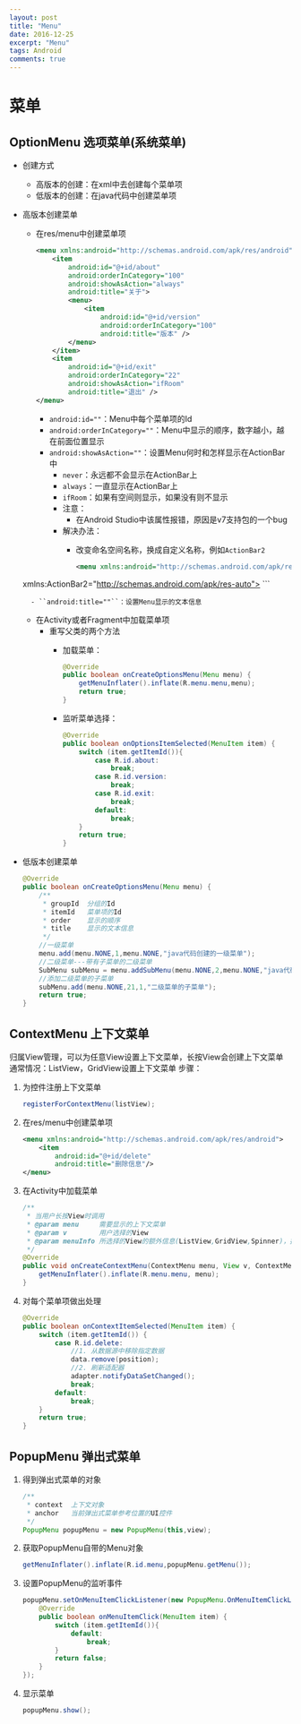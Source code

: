 ```yaml
---
layout: post
title: "Menu"
date: 2016-12-25
excerpt: "Menu"
tags: Android
comments: true
---
```


# 菜单
## OptionMenu 选项菜单(系统菜单)
- 创建方式
    - 高版本的创建：在xml中去创建每个菜单项
    - 低版本的创建：在java代码中创建菜单项
- 高版本创建菜单
    - 在res/menu中创建菜单项
        
        ```xml
        <menu xmlns:android="http://schemas.android.com/apk/res/android">
            <item
                android:id="@+id/about"
                android:orderInCategory="100"
                android:showAsAction="always"
                android:title="关于">
                <menu>
                    <item
                        android:id="@+id/version"
                        android:orderInCategory="100"
                        android:title="版本" />
                </menu>
            </item>
            <item
                android:id="@+id/exit"
                android:orderInCategory="22"
                android:showAsAction="ifRoom"
                android:title="退出" />
        </menu>
        ```
        
        - ``android:id=""``：Menu中每个菜单项的Id
        - ``android:orderInCategory=""``：Menu中显示的顺序，数字越小，越在前面位置显示
        - ``android:showAsAction=""``：设置Menu何时和怎样显示在ActionBar中
            - ``never``：永远都不会显示在ActionBar上
            - ``always``：一直显示在ActionBar上
            - ``ifRoom``：如果有空间则显示，如果没有则不显示
            - 注意：
	            - 在Android Studio中该属性报错，原因是v7支持包的一个bug
            - 解决办法：
	            - 改变命名空间名称，换成自定义名称，例如``ActionBar2``

		            ```xml
		            <menu xmlns:android="http://schemas.android.com/apk/res/android"  
    xmlns:ActionBar2="http://schemas.android.com/apk/res-auto">
		            ```
		            
        - ``android:title=""``：设置Menu显示的文本信息
    - 在Activity或者Fragment中加载菜单项
        - 重写父类的两个方法
            - 加载菜单：
            
	            ```java
	            @Override
	            public boolean onCreateOptionsMenu(Menu menu) {
	                getMenuInflater().inflate(R.menu.menu,menu);
	                return true;
	            }
	            ```

            - 监听菜单选择：
            
	            ```java
	            @Override
	            public boolean onOptionsItemSelected(MenuItem item) {
	                switch (item.getItemId()){
	                    case R.id.about:
	                        break;
	                    case R.id.version:
	                        break;
	                    case R.id.exit:
	                        break;
	                    default:
	                        break;
	                }
	                return true;
	            }
	            ```

- 低版本创建菜单

    ```java
    @Override
    public boolean onCreateOptionsMenu(Menu menu) {
        /**
         * groupId  分组的Id
         * itemId   菜单项的Id
         * order    显示的顺序
         * title    显示的文本信息
         */
        //一级菜单
        menu.add(menu.NONE,1,menu.NONE,"java代码创建的一级菜单");
        //二级菜单---带有子菜单的二级菜单
        SubMenu subMenu = menu.addSubMenu(menu.NONE,2,menu.NONE,"java代码创建的二级菜单");
        //添加二级菜单的子菜单
        subMenu.add(menu.NONE,21,1,"二级菜单的子菜单");
        return true;
    }
    ```

## ContextMenu 上下文菜单
归属View管理，可以为任意View设置上下文菜单，长按View会创建上下文菜单
通常情况：ListView，GridView设置上下文菜单
步骤：

1. 为控件注册上下文菜单

	```java
	registerForContextMenu(listView);
	```

2. 在res/menu中创建菜单项
	
	```xml
	<menu xmlns:android="http://schemas.android.com/apk/res/android">
        <item
            android:id="@+id/delete"
            android:title="删除信息"/>
    </menu>
	```

3. 在Activity中加载菜单

	```java
	/**
	 * 当用户长按View时调用
	 * @param menu     需要显示的上下文菜单
	 * @param v        用户选择的View
	 * @param menuInfo 所选择的View的额外信息(ListView,GridView,Spinner)，携带的是AdapterView的position信息
	 */
	@Override
	public void onCreateContextMenu(ContextMenu menu, View v, ContextMenu.ContextMenuInfo menuInfo) {
	    getMenuInflater().inflate(R.menu.menu, menu);
	}
	```

4. 对每个菜单项做出处理

	```java
	@Override
	public boolean onContextItemSelected(MenuItem item) {
	    switch (item.getItemId()) {
	        case R.id.delete:
	            //1. 从数据源中移除指定数据
	            data.remove(position);
	            //2. 刷新适配器
	            adapter.notifyDataSetChanged();
	            break;
	        default:
	            break;
	    }
	    return true;
	}
	```

## PopupMenu 弹出式菜单
1. 得到弹出式菜单的对象
	
	```java
	/**
	 * context  上下文对象
	 * anchor   当前弹出式菜单参考位置的UI控件
	 */
	PopupMenu popupMenu = new PopupMenu(this,view);
	```
	
2. 获取PopupMenu自带的Menu对象
	
	```java
	getMenuInflater().inflate(R.id.menu,popupMenu.getMenu());
	```
	
3. 设置PopupMenu的监听事件
	
	```java
	popupMenu.setOnMenuItemClickListener(new PopupMenu.OnMenuItemClickListener() {
	    @Override
	    public boolean onMenuItemClick(MenuItem item) {
	        switch (item.getItemId()){
	            default:
	                break;
	        }
	        return false;
	    }
	});
	```
	
4. 显示菜单

	```java
	popupMenu.show();
	```